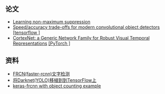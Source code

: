 ## 论文
- [Learning non-maximum suppression](https://arxiv.org/abs/1705.02950)
- [Speed/accuracy trade-offs for modern convolutional object detectors](http://xueshu.baidu.com/s?wd=paperuri%3A%281c38a75df0989387f5c02f17de249024%29&filter=sc_long_sign&tn=SE_xueshusource_2kduw22v&sc_vurl=http%3A%2F%2Farxiv.org%2Fabs%2F1611.10012&ie=utf-8&sc_us=9449385865897260093) [[tensorflow ]](https://github.com/tensorflow/models/tree/master/object_detection)
- [CortexNet: a Generic Network Family for Robust Visual Temporal Representations](https://arxiv.org/abs/1706.02735)  [[PyTorch ]](https://github.com/e-lab/crawl-dataset)
## 资料
- [FRCN(faster-rcnn)文字检测](https://github.com/jugg1024/Text-Detection-with-FRCN)
- [将Darknet(YOLO)移植到到TensorFlow上](https://github.com/thtrieu/darkflow)
- [keras-frcnn with object counting example](https://github.com/softberries/keras-frcnn)